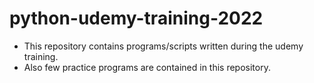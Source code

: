 # python-udemy-training-2022
- This repository contains programs/scripts written during the udemy training.
- Also few practice programs are contained in this repository.
